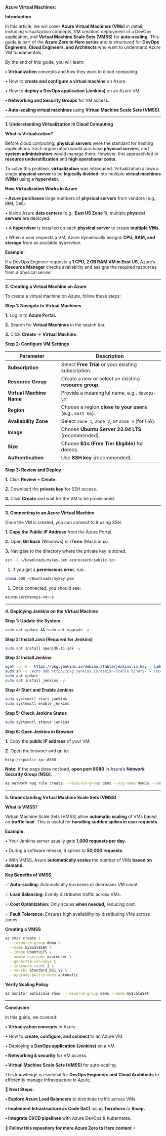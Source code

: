 **Azure Virtual Machines:**

**Introduction**

In this article, we will cover **Azure Virtual Machines (VMs)** in detail, including virtualization concepts, VM creation, deployment of a DevOps application, and **Virtual Machine Scale Sets (VMSS)** for **auto-scaling.** This guide is part of the **Azure Zero to Hero series** and is structured for **DevOps Engineers, Cloud Engineers, and Architects** who want to understand Azure VM fundamentals.

By the end of this guide, you will learn:

**•	Virtualization** concepts and how they work in cloud computing.

•	How to **create and configure a virtual machine** on Azure.

•	How to **deploy a DevOps application (Jenkins)** on an Azure VM.

**•	Networking and Security Groups** for VM access.

**•	Auto-scaling virtual machines** using **Virtual Machine Scale Sets (VMSS).**

---

**1. Understanding Virtualization in Cloud Computing**

**What is Virtualization?**

Before cloud computing, **physical servers** were the standard for hosting applications. Each organization would purchase **physical servers**, and **system administrators** would manage them. However, this approach led to **resource underutilization** and **high operational costs.**

To solve this problem, **virtualization** was introduced. Virtualization allows a single **physical server** to be **logically divided** into multiple **virtual machines (VMs)** using a **hypervisor.**

**How Virtualization Works in Azure**

**•	Azure purchases** large numbers of **physical servers** from vendors (e.g., IBM, Dell).

•	Inside Azure **data centers** (e.g., **East US Zone 1**), multiple **physical servers** are deployed.

•	A **hypervisor** is installed on each **physical server** to create **multiple VMs.**

•	When a user requests a VM, Azure dynamically assigns **CPU, RAM, and storage** from an available hypervisor.

**Example:**

If a DevOps Engineer requests a **1 CPU, 2 GB RAM VM in East US**, Azure’s **Resource Manager** checks availability and assigns the required resources from a physical server.

---

**2. Creating a Virtual Machine on Azure**

To create a virtual machine on Azure, follow these steps:

**Step 1: Navigate to Virtual Machines**

**1.**	Log in to **Azure Portal.**

**2.**	Search for **Virtual Machines** in the search bar.

**3.**	Click **Create** → **Virtual Machine.**

**Step 2: Configure VM Settings**

| **Parameter**         | **Description** |
|----------------------|----------------|
| **Subscription**     | Select **Free Trial** or your existing subscription. |
| **Resource Group**   | Create a new or select an existing **resource group**. |
| **Virtual Machine Name** | Provide a meaningful name, e.g., `devops-vm`. |
| **Region**          | Choose a region **close to your users** (e.g., `East US`). |
| **Availability Zone** | Select `Zone 1`, `Zone 2`, or `Zone 3` (for HA). |
| **Image**           | Choose **Ubuntu Server 22.04 LTS** (recommended). |
| **Size**            | Choose **B1s (Free Tier Eligible)** for demos. |
| **Authentication**  | Use **SSH key** (recommended). |

**Step 3: Review and Deploy**

**1.**	Click **Review + Create.**

**2.**	Download the **private key** for SSH access.

**3.**	Click **Create** and wait for the VM to be provisioned.

---

**3. Connecting to an Azure Virtual Machine**

Once the VM is created, you can connect to it using SSH.

**1.	Copy the Public IP Address** from the Azure Portal.

**2.**	Open **Git Bash** (Windows) or **iTerm** (Mac/Linux).

**3.**	Navigate to the directory where the private key is stored.

```sh
ssh -i ~/Downloads/mykey.pem azureuser@<public-ip>
```

1.	If you get a **permissions error**, run:

```sh
chmod 600 ~/Downloads/mykey.pem
```
1.	Once connected, you should see:

```sh
azureuser@devops-vm:~$
```

---

**4. Deploying Jenkins on the Virtual Machine**

**Step 1: Update the System**

```sh
sudo apt update && sudo apt upgrade -y
```

**Step 2: Install Java (Required for Jenkins)**

```sh
sudo apt install openjdk-11-jdk -y
```

**Step 3: Install Jenkins**

```sh
wget -q -O - https://pkg.jenkins.io/debian-stable/jenkins.io.key | sudo apt-key add -
sudo sh -c 'echo deb http://pkg.jenkins.io/debian-stable binary/ > /etc/apt/sources.list.d/jenkins.list'
sudo apt update
sudo apt install jenkins -y
```

**Step 4: Start and Enable Jenkins**

```sh
sudo systemctl start jenkins
sudo systemctl enable jenkins
```

**Step 5: Check Jenkins Status**

```sh
sudo systemctl status jenkins
```

**Step 6: Open Jenkins in Browser**

**1.**	Copy the **public IP address** of your VM.

**2.**	Open the browser and go to:

```sh
http://<public-ip>:8080
```

**Note:** If the page does not load, **open port 8080** in Azure’s **Network Security Group (NSG).**

```sh
az network nsg rule create --resource-group demo --nsg-name myNSG --name AllowJenkins --protocol tcp --direction inbound --priority 100 --source-address-prefixes '*' --source-port-ranges '*' --destination-port-ranges 8080 --access allow
```

---

**5. Understanding Virtual Machine Scale Sets (VMSS)**

**What is VMSS?**

Virtual Machine Scale Sets (VMSS) allow **automatic scaling** of VMs based on **traffic load**. This is useful for **handling sudden spikes in user requests.**

**Example:**

•	Your Jenkins server usually gets **1,000 requests per day.**

•	During a software release, it spikes to **50,000 requests.**

•	With VMSS, Azure **automatically scales** the number of VMs **based on demand.**

**Key Benefits of VMSS**

✅ **Auto-scaling:** Automatically increases or decreases VM count.

✅ **Load Balancing:** Evenly distributes traffic across VMs.

✅ **Cost Optimization:** Only scales **when needed,** reducing cost.

✅ **Fault Tolerance:** Ensures high availability by distributing VMs across zones.

**Creating a VMSS**

```sh
az vmss create \
  --resource-group demo \
  --name myScaleSet \
  --image UbuntuLTS \
  --admin-username azureuser \
  --generate-ssh-keys \
  --instance-count 2 \
  --vm-sku Standard_DS1_v2 \
  --upgrade-policy-mode automatic
```

**Verify Scaling Policy**

```sh
az monitor autoscale show --resource-group demo --name myScaleSet
```

---

**Conclusion**

In this guide, we covered:

**•	Virtualization concepts** in Azure.

•	How to **create, configure, and connect** to an Azure VM.

•	Deploying a **DevOps application (Jenkins)** on a VM.

**•	Networking & security** for VM access.

**•	Virtual Machine Scale Sets (VMSS)** for auto-scaling.

This knowledge is essential for **DevOps Engineers and Cloud Architects** to efficiently manage infrastructure in Azure.

🚀 **Next Steps:**

**•	Explore Azure Load Balancers** to distribute traffic across VMs.

**•	Implement Infrastructure as Code (IaC)** using **Terraform** or **Bicep.**

**•	Integrate CI/CD pipelines** with Azure DevOps & Kubernetes.

📌 **Follow this repository for more Azure Zero to Hero content** ⭐
